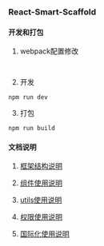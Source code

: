 ### React-Smart-Scaffold

#### 开发和打包
1. webpack配置修改
```


```

2. 开发
```
npm run dev
```

3. 打包
```
npm run build
```



#### 文档说明
1. [框架结构说明](./doc/框架结构说明.md)

2. [组件使用说明](./doc/组件使用说明.md)

3. [utils使用说明](./doc/utils使用说明.md)

4. [权限使用说明](./doc/权限使用说明.md)

5. [国际化使用说明](./doc/国际化使用说明.md)


